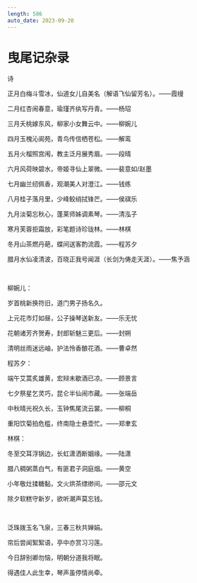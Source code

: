 ```yaml
---
length: 586
auto_date: 2023-09-20
---
```


# 曳尾记杂录

诗

正月白梅斗雪冰，仙道女儿自美名（解语飞仙留芳名）。——霞缦

二月红杏闹春意，瑜瑾齐纨写丹青。——杨玿

三月夭桃嫁东风，柳家小女舞云中。——柳婉儿

四月玉槐沁阆苑，青鸟传信栖苍松。——解鸾

五月火榴照宫闱，教主泛月展秀眉。——段晴

六月风荷映碧水，帝姬寻仙上翠微。——裴意如/赵墨

七月幽兰纫佩香，观潮美人对澄江。——钱练

八月桂子落月里，少峰鲛绡拭锋芒。——侯祺乐

九月淡菊忘秋心，蓬莱师姊调素琴。——清泓子

寒月芙蓉拒霜放，彩笔题诗珍珑林。——林棋

冬月山茶燃丹葩，蝶间送客酌流霞。——程苏夕

腊月水仙凌清波，百晓正我号闻涯（长剑为俦走天涯）。——焦予涵

<br>

柳婉儿：

岁首桃新换符旧，道门男子扬名久。

上元花市灯如昼，公子操琴送新友。——乐无忧

花朝诸芳齐贺寿，封郎斩魅三更后。——封朔

清明丝雨迷远岫，护法怜香酿花酒。——曹卓然

程苏夕：

端午艾蒿炙雄黄，宏辩未歇酒已凉。——顾景言

七夕祭星乞灵巧，昆仑半仙闹市藏。——张端岳

中秋晴光祝久长，玉钟焦尾流云裳。——柳桐

重阳饮菊拍危槛，终南隐士悬壶忙。——郑聿玄

林棋：

冬至交耳浮锅边，长虹潇洒断姻缘。——陆潇

腊八稠粥蒸白气，有匪君子洞庭烟。——黄空

小年敬灶揉糖黏，文火烘茶缥缈间。——邵元文

除夕软糕守新岁，欲听潮声莫忘钱。

<br>

泛珠拨玉名飞泉，三春三秋共婵娟。

帘后尝闻絮絮语，亭中亦赏习习莲。

今日辞别卿勿恼，明朝分道我将眠。

得遇佳人此生幸，琴声虽停情尚牵。

